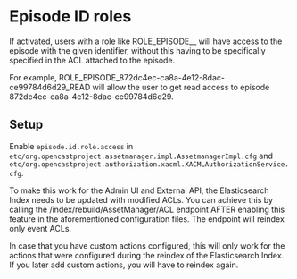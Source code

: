 Episode ID roles
=================================

If activated, users with a role like ROLE_EPISODE_<ID>_<ACTION> will have access to the episode with the given
identifier, without this having to be specifically specified in the ACL attached to the episode.

For example, ROLE_EPISODE_872dc4ec-ca8a-4e12-8dac-ce99784d6d29_READ will allow the user to get read access to
episode 872dc4ec-ca8a-4e12-8dac-ce99784d6d29.

Setup
--------------------

Enable `episode.id.role.access` in `etc/org.opencastproject.assetmanager.impl.AssetmanagerImpl.cfg` and
`etc/org.opencastproject.authorization.xacml.XACMLAuthorizationService.cfg`.

To make this work for the Admin UI and External API, the Elasticsearch Index needs to be updated with modified
ACLs. You can achieve this by calling the /index/rebuild/AssetManager/ACL endpoint AFTER enabling this feature
in the aforementioned configuration files.
The endpoint will reindex only event ACLs.

In case that you have custom actions configured, this will only work for the actions that were configured during the
reindex of the Elasticsearch Index. If you later add custom actions, you will have to reindex again.
